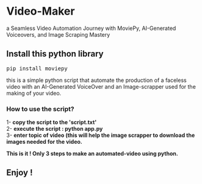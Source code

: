 # Video-Maker
a Seamless Video Automation Journey with MoviePy, AI-Generated Voiceovers, and Image Scraping Mastery
## Install this python library
<pre>pip install moviepy</pre>

this is a simple python script that automate the production of a faceless video with an AI-Generated VoiceOver and an Image-scrapper used for the making of your video.

### How to use the script?
1- <strong>copy the script to the 'script.txt'</strong>
<br>
2- <strong>execute the script : python app.py</strong>
<br>
3- <strong>enter topic of video (this will help the image scrapper to download the images needed for the video.</strong>
<br>

<strong>This is it !
Only 3 steps to make an automated-video using python.</strong>

## Enjoy !
